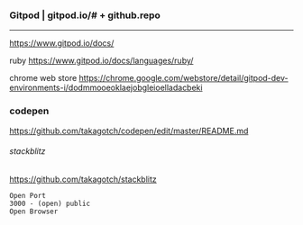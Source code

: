 ### Gitpod | gitpod.io/# + github.repo
---
https://www.gitpod.io/docs/



ruby
https://www.gitpod.io/docs/languages/ruby/

chrome web store
https://chrome.google.com/webstore/detail/gitpod-dev-environments-i/dodmmooeoklaejobgleioelladacbeki

### codepen
https://github.com/takagotch/codepen/edit/master/README.md

###### stackblitz
https://github.com/takagotch/stackblitz



```
Open Port
3000 - (open) public
Open Browser
```

```
```

```
```


